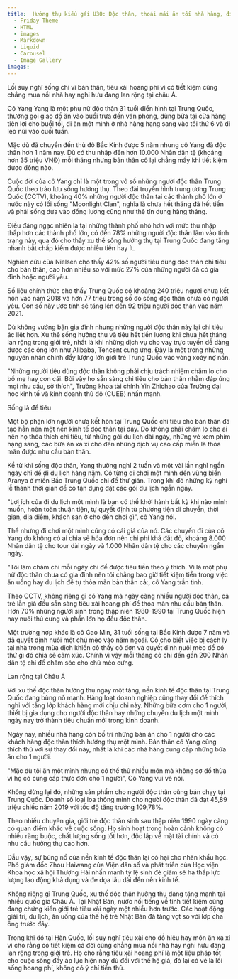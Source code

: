```yaml
---
title:  Hưởng thụ kiểu gái U30: Độc thân, thoải mái ăn tối nhà hàng, đi du lịch cuối tuần, "chưa hết tháng đã hết tiền" dù lương 35 triệu
  - Friday Theme
  - HTML
  - images
  - Markdown
  - Liquid
  - Carousel
  - Image Gallery
images:
---
```


Lối suy nghĩ sống chỉ vì bản thân, tiêu xài hoang phí vì có tiết kiệm cũng chẳng mua nổi nhà hay nghỉ hưu đang lan rộng tại châu Á.

<!--more-->

Cô Yang Yang là một phụ nữ độc thân 31 tuổi điển hình tại Trung Quốc, thường gọi giao đồ ăn vào buổi trưa đến văn phòng, dùng bữa tại cửa hàng tiện lợi cho buổi tối, đi ăn một mình ở nhà hàng hạng sang vào tối thứ 6 và đi leo núi vào cuối tuần.

Mặc dù đã chuyển đến thủ đô Bắc Kinh được 5 năm nhưng cô Yang đã độc thân hơn 1 năm nay. Dù có thu nhập đến hơn 10.000 Nhân dân tệ (khoảng hơn 35 triệu VNĐ) mỗi tháng nhưng bản thân cô lại chẳng mấy khi tiết kiệm được đồng nào.

Cuộc đời của cô Yang chỉ là một trong vô số những người độc thân Trung Quốc theo trào lưu sống hưởng thụ. Theo đài truyền hình trung ương Trung Quốc (CCTV), khoảng 40% những người độc thân tại các thành phố lớn ở nước này có lối sống "Moonlight Clan", nghĩa là chưa hết tháng đã hết tiền và phải sống dựa vào đồng lương cũng như thẻ tín dụng hàng tháng.

Điều đáng ngạc nhiên là tại những thành phố nhỏ hơn với mức thu nhập thấp hơn các thành phố lớn, có đến 78% những người độc thân lâm vào tình trạng này, qua đó cho thấy xu thế sống hưởng thụ tại Trung Quốc đang tăng nhanh bất chấp kiếm được nhiều tiền hay ít.

Nghiên cứu của Nielsen cho thấy 42% số người tiêu dùng độc thân chi tiêu cho bản thân, cao hơn nhiều so với mức 27% của những người đã có gia đình hoặc người yêu.

Số liệu chính thức cho thấy Trung Quốc có khoảng 240 triệu người chưa kết hôn vào năm 2018 và hơn 77 triệu trong số đó sống độc thân chưa có người yêu. Con số này ước tính sẽ tăng lên đến 92 triệu người độc thân vào năm 2021.

Dù không vướng bận gia đình nhưng những người độc thân này lại chi tiêu ác liệt hơn. Xu thế sống hưởng thụ và tiêu hết tiền lương khi chưa hết tháng lan rộng trong giới trẻ, nhất là khi những dịch vụ cho vay trực tuyến dễ dàng được các ông lớn như Alibaba, Tencent cung ứng. Đây là một trong những nguyên nhân chính đẩy lượng lớn giới trẻ Trung Quốc vào vòng xoáy nợ nần.

"Những người tiêu dùng độc thân không phải chịu trách nhiệm chăm lo cho bố mẹ hay con cái. Bởi vậy họ sẵn sàng chi tiêu cho bản thân nhằm đáp ứng mọi nhu cầu, sở thích", Trưởng khoa tài chính Yin Zhichao của Trường đại học kinh tế và kinh doanh thủ đô (CUEB) nhấn mạnh.

Sống là để tiêu

Một bộ phận lớn người chưa kết hôn tại Trung Quốc chi tiêu cho bản thân đã tạo hẳn nên một nền kinh tế độc thân tại đây. Do không phải chăm lo cho ai nên họ thỏa thích chi tiêu, từ những gói du lịch dài ngày, những vé xem phim hạng sang, các bữa ăn xa xỉ cho đến những dịch vụ cao cấp miễn là thỏa mãn được nhu cầu bản thân.

Kể từ khi sống độc thân, Yang thường nghỉ 2 tuần và một vài lần nghỉ ngắn ngày chỉ để đi du lịch hàng năm. Cô từng đi chơi một mình đến vùng biển Aranya ở miền Bắc Trung Quốc chỉ để thư giãn. Trong khi đó những kỳ nghỉ lễ thành thời gian để cô tận dụng đặt các gói du lịch ngắn ngày.

"Lợi ích của đi du lịch một mình là bạn có thể khởi hành bất kỳ khi nào mình muốn, hoàn toàn thuận tiện, tự quyết định từ phương tiện di chuyển, thời gian, địa điểm, khách sạn ở cho đến chơi gì", cô Yang nói.

Thế nhưng đi chơi một mình cũng có cái giá của nó. Các chuyến đi của cô Yang do không có ai chia sẻ hóa đơn nên chi phí khá đắt đỏ, khoảng 8.000 Nhân dân tệ cho tour dài ngày và 1.000 Nhân dân tệ cho các chuyến ngắn ngày.

"Tôi làm chăm chỉ mỗi ngày chỉ để được tiêu tiền theo ý thích. Vì là một phụ nữ độc thân chưa có gia đình nên tôi chẳng bao giờ tiết kiệm tiền trong việc ăn uống hay du lịch để tự thỏa mãn bản thân cả:, cô Yang trần tình.

Theo CCTV, không riêng gì có Yang mà ngày càng nhiều người độc thân, cả trẻ lẫn già đều sẵn sàng tiêu xài hoang phí để thỏa mãn nhu cầu bản thân. Hơn 70% những người sinh trong thập niên 1980-1990 tại Trung Quốc hiện nay nuôi thú cưng và phần lớn họ đều độc thân.

Một trường hợp khác là cô Gao Min, 31 tuổi sống tại Bắc Kinh được 7 năm và đã quyết định nuôi một chú mèo vào năm ngoái. Cô cho biết việc bị cách ly tại nhà trong mùa dịch khiến cô thấy cô đơn và quyết định nuôi mèo để có thứ gì đó chia sẻ cảm xúc. Chính vì vậy mỗi tháng cô chi đến gần 200 Nhân dân tệ chỉ để chăm sóc cho chú mèo cưng.

Lan rộng tại Châu Á

Với xu thế độc thân hưởng thụ ngày một tăng, nền kinh tế độc thân tại Trung Quốc đang bùng nổ mạnh. Hàng loạt doanh nghiệp cũng thay đổi để thích nghi với tầng lớp khách hàng mới chịu chi này. Những bữa cơm cho 1 người, thiết bị gia dụng cho người độc thân hay những chuyến du lịch một mình ngày nay trở thành tiêu chuẩn mới trong kinh doanh.

Ngày nay, nhiều nhà hàng còn bố trí những bàn ăn cho 1 người cho các khách hàng độc thân thích hưởng thụ một mình. Bản thân cô Yang cũng thích thú với sự thay đổi này, nhất là khi các nhà hàng cung cấp những bữa ăn cho 1 người.

"Mặc dù tôi ăn một mình nhưng có thể thử nhiều món mà không sợ đổ thừa vì họ có cung cấp thực đơn cho 1 người", Cô Yang vui vẻ nói.

Không dừng lại đó, những sản phẩm cho người độc thân cũng bán chạy tại Trung Quốc. Doanh số loại loa thông minh cho người độc thân đã đạt 45,89 triệu chiếc năm 2019 với tốc độ tăng trưởng 109,78%.

Theo nhiều chuyên gia, giới trẻ độc thân sinh sau thập niên 1990 ngày càng có quan điểm khác về cuộc sống. Họ sinh hoạt trong hoàn cảnh không có nhiều ràng buộc, chất lượng sống tốt hơn, độc lập về mặt tài chính và có nhu cầu hưởng thụ cao hơn.

Dẫu vậy, sự bùng nổ của nền kinh tế độc thân lại có hại cho nhân khẩu học. Phó giám đốc Zhou Haiwang của Viện dân số và phát triển của Học viện Khoa học xã hội Thượng Hải nhấn mạnh tỷ lệ sinh đẻ giảm sẽ hạ thấp lực lượng lao động khả dụng và đe dọa lâu dài đến nền kinh tế.

Không riêng gì Trung Quốc, xu thế độc thân hưởng thụ đang tăng mạnh tại nhiều quốc gia Châu Á. Tại Nhật Bản, nước nổi tiếng về tính tiết kiệm cũng đang chứng kiến giới trẻ tiêu xài ngày một nhiều hơn trước. Các hoạt động giải trí, du lịch, ăn uống của thế hệ trẻ Nhật Bản đã tăng vọt so với lớp cha ông trước đây.

Trong khi đó tại Hàn Quốc, lối suy nghĩ tiêu xài cho đồ hiệu hay món ăn xa xỉ vì cho rằng có tiết kiệm cả đời cũng chẳng mua nổi nhà hay nghỉ hưu đang lan rộng trong giới trẻ. Họ cho rằng tiêu xài hoang phí là một liệu pháp tốt cho cuộc sống đầy áp lực hiện nay dù đối với thế hệ già, đó lại có vẻ là lối sống hoang phí, không có ý chí tiến thủ.
